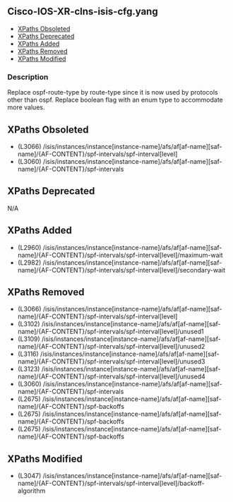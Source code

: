 ## Cisco-IOS-XR-clns-isis-cfg.yang

- [XPaths Obsoleted](#xpaths-obsoleted)
- [XPaths Deprecated](#xpaths-deprecated)
- [XPaths Added](#xpaths-added)
- [XPaths Removed](#xpaths-removed)
- [XPaths Modified](#xpaths-modified)

### Description

Replace ospf-route-type by route-type since it is now used by protocols other than ospf. Replace boolean flag with an enum type to accommodate more values.

## XPaths Obsoleted

- (L3066)	/isis/instances/instance[instance-name]/afs/af[af-name][saf-name]/{AF-CONTENT}/spf-intervals/spf-interval[level]
- (L3060)	/isis/instances/instance[instance-name]/afs/af[af-name][saf-name]/{AF-CONTENT}/spf-intervals

## XPaths Deprecated

N/A

## XPaths Added

- (L2960)	/isis/instances/instance[instance-name]/afs/af[af-name][saf-name]/{AF-CONTENT}/spf-intervals/spf-interval[level]/maximum-wait
- (L2982)	/isis/instances/instance[instance-name]/afs/af[af-name][saf-name]/{AF-CONTENT}/spf-intervals/spf-interval[level]/secondary-wait

## XPaths Removed

- (L3066)	/isis/instances/instance[instance-name]/afs/af[af-name][saf-name]/{AF-CONTENT}/spf-intervals/spf-interval[level]
- (L3102)	/isis/instances/instance[instance-name]/afs/af[af-name][saf-name]/{AF-CONTENT}/spf-intervals/spf-interval[level]/unused1
- (L3109)	/isis/instances/instance[instance-name]/afs/af[af-name][saf-name]/{AF-CONTENT}/spf-intervals/spf-interval[level]/unused2
- (L3116)	/isis/instances/instance[instance-name]/afs/af[af-name][saf-name]/{AF-CONTENT}/spf-intervals/spf-interval[level]/unused3
- (L3123)	/isis/instances/instance[instance-name]/afs/af[af-name][saf-name]/{AF-CONTENT}/spf-intervals/spf-interval[level]/unused4
- (L3060)	/isis/instances/instance[instance-name]/afs/af[af-name][saf-name]/{AF-CONTENT}/spf-intervals
- (L2675)	/isis/instances/instance[instance-name]/afs/af[af-name][saf-name]/{AF-CONTENT}/spf-backoffs
- (L2675)	/isis/instances/instance[instance-name]/afs/af[af-name][saf-name]/{AF-CONTENT}/spf-backoffs
- (L2675)	/isis/instances/instance[instance-name]/afs/af[af-name][saf-name]/{AF-CONTENT}/spf-backoffs

## XPaths Modified

- (L3047)	/isis/instances/instance[instance-name]/afs/af[af-name][saf-name]/{AF-CONTENT}/spf-intervals/spf-interval[level]/backoff-algorithm


